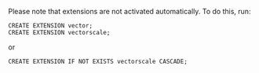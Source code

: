 Please note that extensions are not activated automatically. To do this, run:

```postgresql
CREATE EXTENSION vector;
CREATE EXTENSION vectorscale;
```

or 

```postgresql
CREATE EXTENSION IF NOT EXISTS vectorscale CASCADE;
```
